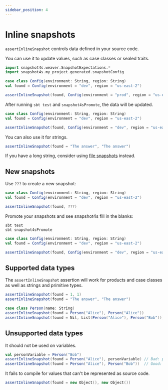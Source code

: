```yaml
---
sidebar_position: 4
---
```


# Inline snapshots

`assertInlineSnapshot` controls data defined in your source code.

You can use it to update values, such as case classes or sealed traits.

```scala mdoc:invisible
import snapshot4s.weaver.SnapshotExpectations.*
import snapshot4s.my_project.generated.snapshotConfig
```

```scala mdoc:silent
case class Config(environment: String, region: String)
val found = Config(environment = "dev", region = "us-east-2")

assertInlineSnapshot(found, Config(environment = "prod", region = "us-east-1"))
```

After running `sbt test` and `snapshot4sPromote`, the data will be updated.

```scala mdoc:nest:silent
case class Config(environment: String, region: String)
val found = Config(environment = "dev", region = "us-east-2")

assertInlineSnapshot(found, Config(environment = "dev", region = "us-east-2"))
```

You can also use it for strings. 

```scala mdoc:compile-only
assertInlineSnapshot(found = "The answer", "The answer")
```

If you have a long string, consider using [file snapshots](file-snapshots.md) instead.

## New snapshots

Use `???` to create a new snapshot:


```scala mdoc:nest:silent
case class Config(environment: String, region: String)
val found = Config(environment = "dev", region = "us-east-2")

assertInlineSnapshot(found, ???)
```

Promote your snapshots and see snapshot4s fill in the blanks:
```
sbt test
sbt snapshot4sPromote
```

```scala mdoc:nest:silent
case class Config(environment: String, region: String)
val found = Config(environment = "dev", region = "us-east-2")

assertInlineSnapshot(found, Config(environment = "dev", region = "us-east-2"))
```

## Supported data types

The `assertInlineSnapshot` assertion will work for products and case classes as well as strings and primitive types.

```scala mdoc:silent
assertInlineSnapshot(found = 1, 1)
assertInlineSnapshot(found = "The answer", "The answer")

case class Person(name: String)
assertInlineSnapshot(found = Person("Alice"), Person("Alice"))
assertInlineSnapshot(found = Nil, List(Person("Alice"), Person("Bob")))
```

## Unsupported data types

It should not be used on variables.

```scala mdoc:compile-only
val personVariable = Person("Bob") 
assertInlineSnapshot(found = Person("Alice"), personVariable) // Bad: personVariable will be replaced with Person("Alice")
assertInlineSnapshot(found = Person("Alice"), Person("Bob"))  // Good: "Bob" will be replaced with "Alice".
```

It fails to compile for values that can't be represented as source code.

```scala mdoc:fail
assertInlineSnapshot(found = new Object(), new Object())
```


